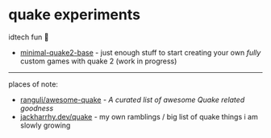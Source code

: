 # quake experiments

idtech fun 🧪

- [minimal-quake2-base](./minimal-quake2-base) - just enough stuff to start creating your own _fully_ custom games with quake 2 (work in progress)

---

places of note:

- [ranguli/awesome-quake](https://github.com/ranguli/awesome-quake) - _A curated list of awesome Quake related goodness_
- [jackharrhy.dev/quake](http://jackharrhy.dev/quake) - my own ramblings / big list of quake things i am slowly growing
